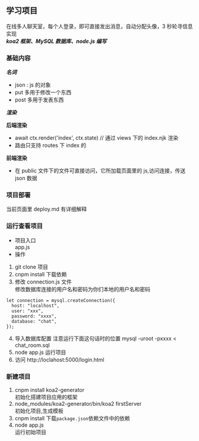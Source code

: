## 学习项目

在线多人聊天室，每个人登录，即可直接发出消息，自动分配头像，3 秒轮寻信息实现  
**_koa2 框架、MySQL 数据库、node.js 编写_**

### 基础内容

**_名词_**

- json : js 的对象
- put 多用于修改一个东西
- post 多用于发表东西

**_渲染_**

**后端渲染**

- await ctx.render('index', ctx.state) // 通过 views 下的 index.njk 渲染
- 路由只支持 routes 下 index 的

**前端渲染**

- 在 public 文件下的文件可直接访问，它所加载页面里的 js,访问连接，传送 json 数据

### 项目部署

当前页面里 deploy.md 有详细解释

### 运行查看项目

- 项目入口  
  app.js
- 操作

1. git clone 项目
2. cnpm install 下载依赖
3. 修改 connection.js 文件  
   修改数据库连接的用户名和密码为你们本地的用户名和密码

```
let connection = mysql.createConnection({
  host: "localhost",
  user: "xxx",
  password: "xxxx",
  database: "chat",
});
```

4. 导入数据库配置
   注意运行下面这句话时的位置
   mysql -uroot -pxxxx < chat_room.sql
5. node app.js 运行项目
6. 访问 http://loclahost:5000/login.html

### 新建项目

1. cnpm install koa2-generator  
   初始化搭建项目应用的框架
2. node_modules/koa2-generator/bin/koa2 firstServer  
   初始化项目,生成模板
3. cnpm install
   下载`package.json`依赖文件中的依赖
4. node app.js  
   运行初始项目
